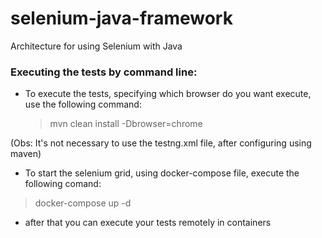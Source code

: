 # selenium-java-framework
Architecture for using Selenium with Java

### Executing the tests by command line:
* To execute the tests, specifying which browser do you want execute, use the following command:
    > mvn clean install -Dbrowser=chrome
    
(Obs: It's not necessary to use the testng.xml file, after configuring using maven)

* To start the selenium grid, using docker-compose file, execute the following comand:
> docker-compose up -d

* after that you can execute your tests remotely in containers
